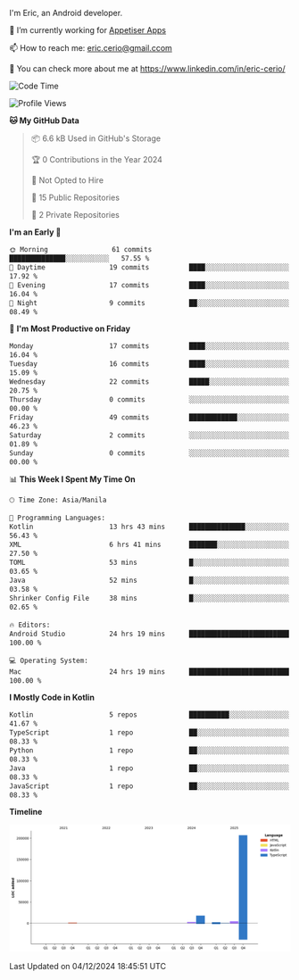 
I'm Eric, an Android developer.

🔭 I’m currently working for [Appetiser Apps](http://appetiser.com.au)

📫 How to reach me: eric.cerio@gmail.ccom

👀 You can check more about me at https://www.linkedin.com/in/eric-cerio/

<!--START_SECTION:waka-->
![Code Time](http://img.shields.io/badge/Code%20Time-628%20hrs%2023%20mins-blue)

![Profile Views](http://img.shields.io/badge/Profile%20Views-0-blue)

**🐱 My GitHub Data** 

> 📦 6.6 kB Used in GitHub's Storage 
 > 
> 🏆 0 Contributions in the Year 2024
 > 
> 🚫 Not Opted to Hire
 > 
> 📜 15 Public Repositories 
 > 
> 🔑 2 Private Repositories 
 > 
**I'm an Early 🐤** 

```text
🌞 Morning                61 commits          ██████████████░░░░░░░░░░░   57.55 % 
🌆 Daytime                19 commits          ████░░░░░░░░░░░░░░░░░░░░░   17.92 % 
🌃 Evening                17 commits          ████░░░░░░░░░░░░░░░░░░░░░   16.04 % 
🌙 Night                  9 commits           ██░░░░░░░░░░░░░░░░░░░░░░░   08.49 % 
```
📅 **I'm Most Productive on Friday** 

```text
Monday                   17 commits          ████░░░░░░░░░░░░░░░░░░░░░   16.04 % 
Tuesday                  16 commits          ████░░░░░░░░░░░░░░░░░░░░░   15.09 % 
Wednesday                22 commits          █████░░░░░░░░░░░░░░░░░░░░   20.75 % 
Thursday                 0 commits           ░░░░░░░░░░░░░░░░░░░░░░░░░   00.00 % 
Friday                   49 commits          ████████████░░░░░░░░░░░░░   46.23 % 
Saturday                 2 commits           ░░░░░░░░░░░░░░░░░░░░░░░░░   01.89 % 
Sunday                   0 commits           ░░░░░░░░░░░░░░░░░░░░░░░░░   00.00 % 
```


📊 **This Week I Spent My Time On** 

```text
🕑︎ Time Zone: Asia/Manila

💬 Programming Languages: 
Kotlin                   13 hrs 43 mins      ██████████████░░░░░░░░░░░   56.43 % 
XML                      6 hrs 41 mins       ███████░░░░░░░░░░░░░░░░░░   27.50 % 
TOML                     53 mins             █░░░░░░░░░░░░░░░░░░░░░░░░   03.65 % 
Java                     52 mins             █░░░░░░░░░░░░░░░░░░░░░░░░   03.58 % 
Shrinker Config File     38 mins             █░░░░░░░░░░░░░░░░░░░░░░░░   02.65 % 

🔥 Editors: 
Android Studio           24 hrs 19 mins      █████████████████████████   100.00 % 

💻 Operating System: 
Mac                      24 hrs 19 mins      █████████████████████████   100.00 % 
```

**I Mostly Code in Kotlin** 

```text
Kotlin                   5 repos             ██████████░░░░░░░░░░░░░░░   41.67 % 
TypeScript               1 repo              ██░░░░░░░░░░░░░░░░░░░░░░░   08.33 % 
Python                   1 repo              ██░░░░░░░░░░░░░░░░░░░░░░░   08.33 % 
Java                     1 repo              ██░░░░░░░░░░░░░░░░░░░░░░░   08.33 % 
JavaScript               1 repo              ██░░░░░░░░░░░░░░░░░░░░░░░   08.33 % 
```



**Timeline**

![Lines of Code chart](https://raw.githubusercontent.com/eric-cerio/eric-cerio/main/assets/bar_graph.png)


 Last Updated on 04/12/2024 18:45:51 UTC
<!--END_SECTION:waka-->
